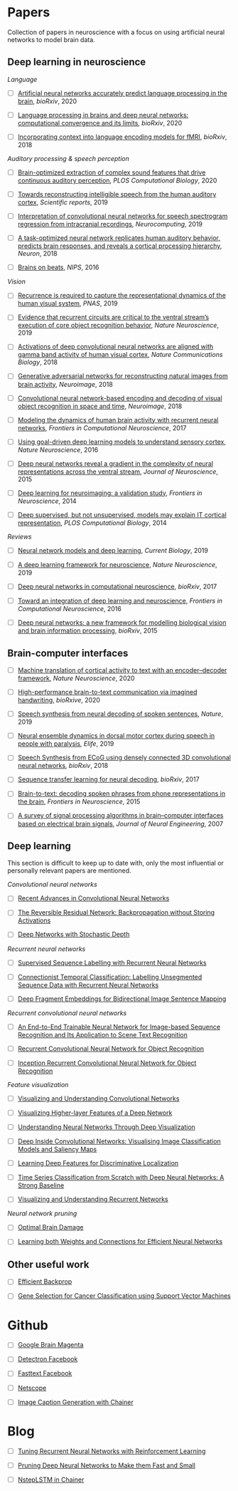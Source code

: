 # Papers

Collection of papers in neuroscience with a focus on using artificial neural networks to model brain data.  

## Deep learning in neuroscience

<i>Language</i>
- [ ] [Artificial neural networks accurately predict language processing in the brain](https://www.biorxiv.org/content/10.1101/2020.06.26.174482v1), *bioRxiv*, 2020
- [ ] [Language processing in brains and deep neural networks: computational convergence and its limits](https://www.biorxiv.org/content/10.1101/2020.07.03.186288v1), *bioRxiv*, 2020
- [ ] [Incorporating context into language encoding models for fMRI](https://www.biorxiv.org/content/early/2018/11/21/327601.full.pdf), *bioRxiv*, 2018


<i>Auditory processing & speech perception</i>
- [ ] [Brain-optimized extraction of complex sound features that drive continuous auditory perception](https://journals.plos.org/ploscompbiol/article?id=10.1371/journal.pcbi.1007992), *PLOS Computational Biology*, 2020
- [ ] [Towards reconstructing intelligible speech from the human auditory cortex](https://www.nature.com/articles/s41598-018-37359-z), *Scientific reports*, 2019
- [ ] [Interpretation of convolutional neural networks for speech spectrogram regression from intracranial recordings](https://www.sciencedirect.com/science/article/pii/S092523121930133X), *Neurocomputing*, 2019
- [ ] [A task-optimized neural network replicates human auditory behavior, predicts brain responses, and reveals a cortical processing hierarchy](https://www.sciencedirect.com/science/article/pii/S0896627318302502#sec4), *Neuron*, 2018
- [ ] [Brains on beats](http://papers.nips.cc/paper/6222-brains-on-beats.pdf), *NIPS*, 2016


<i>Vision</i>
- [ ] [Recurrence is required to capture the representational dynamics of the human visual system](https://www.pnas.org/content/116/43/21854.short), *PNAS*, 2019
- [ ] [Evidence that recurrent circuits are critical to the ventral stream’s execution of core object recognition behavior](https://www.nature.com/articles/s41593-019-0392-5), *Nature Neuroscience*, 2019
- [ ] [Activations of deep convolutional neural networks are aligned with gamma band activity of human visual cortex](https://www.nature.com/articles/s42003-018-0110-y), *Nature Communications Biology*, 2018
- [ ] [Generative adversarial networks for reconstructing natural images from brain activity](https://www.sciencedirect.com/science/article/pii/S105381191830658X), *Neuroimage*, 2018
- [ ] [Convolutional neural network-based encoding and decoding of visual object recognition in space and time](https://www.sciencedirect.com/science/article/pii/S1053811917305864?via%3Dihub), *Neuroimage*, 2018
- [ ] [Modeling the dynamics of human brain activity with recurrent neural networks](https://www.frontiersin.org/articles/10.3389/fncom.2017.00007/full), *Frontiers in Computational Neuroscience*, 2017
- [ ] [Using goal-driven deep learning models to understand sensory cortex](https://www.nature.com/articles/nn.4244), *Nature Neuroscience*, 2016
- [ ] [Deep neural networks reveal a gradient in the complexity of neural representations across the ventral stream](http://www.jneurosci.org/content/jneuro/35/27/10005.full.pdf), *Journal of Neuroscience*, 2015
- [ ] [Deep learning for neuroimaging: a validation study](https://www.frontiersin.org/articles/10.3389/fnins.2014.00229/full), *Frontiers in Neuroscience*, 2014
- [ ] [Deep supervised, but not unsupervised, models may explain IT cortical representation](http://journals.plos.org/ploscompbiol/article?id=10.1371/journal.pcbi.1003915), *PLOS Computational Biology*, 2014


<i>Reviews</i>
- [ ] [Neural network models and deep learning](https://www.sciencedirect.com/science/article/pii/S0960982219302040), *Current Biology*, 2019
- [ ] [A deep learning framework for neuroscience](https://www.nature.com/articles/s41593-019-0520-2), *Nature Neuroscience*, 2019
- [ ] [Deep neural networks in computational neuroscience](https://www.biorxiv.org/content/biorxiv/early/2017/05/04/133504.full.pdf), *bioRxiv*, 2017
- [ ] [Toward an integration of deep learning and neuroscience](https://www.frontiersin.org/articles/10.3389/fncom.2016.00094/full), *Frontiers in Computational Neuroscience*, 2016
- [ ] [Deep neural networks: a new framework for modelling biological vision and brain information processing](https://www.biorxiv.org/content/biorxiv/early/2015/10/26/029876.full.pdf), *bioRxiv*, 2015


## Brain-computer interfaces
- [ ] [Machine translation of cortical activity to text with an encoder–decoder framework](https://www.nature.com/articles/s41593-020-0608-8), *Nature Neuroscience*, 2020
- [ ] [High-performance brain-to-text communication via imagined handwriting](https://www.biorxiv.org/content/10.1101/2020.07.01.183384v1), *bioRxive*, 2020
- [ ] [Speech synthesis from neural decoding of spoken sentences](https://www.nature.com/articles/s41586-019-1119-1), *Nature*, 2019
- [ ] [Neural ensemble dynamics in dorsal motor cortex during speech in people with paralysis](https://elifesciences.org/articles/46015), *Elife*, 2019
- [ ] [Speech Synthesis from ECoG using densely connected 3D convolutional neural networks](https://www.biorxiv.org/content/early/2018/11/27/478644?ct), *bioRxiv*, 2018
- [ ] [Sequence transfer learning for neural decoding](https://www.biorxiv.org/content/biorxiv/early/2017/12/23/210732.full.pdf), *bioRxiv*, 2017
- [ ] [Brain-to-text: decoding spoken phrases from phone representations in the brain](https://www.frontiersin.org/articles/10.3389/fnins.2015.00217/full), *Frontiers in Neuroscience*, 2015
- [ ] [A survey of signal processing algorithms in brain–computer interfaces based on electrical brain signals](https://iopscience.iop.org/article/10.1088/1741-2560/4/2/R03), *Journal of Neural Engineering*, 2007


## Deep learning

This section is difficult to keep up to date with, only the most influential or personally relevant papers are mentioned.

<i>Convolutional neural networks</i>
- [ ] [Recent Advances in Convolutional Neural Networks](https://arxiv.org/pdf/1512.07108.pdf)
- [ ] [The Reversible Residual Network: Backpropagation without Storing Activations](https://arxiv.org/pdf/1707.04585.pdf)  
- [ ] [Deep Networks with Stochastic Depth](https://arxiv.org/pdf/1603.09382.pdf)


<i>Recurrent neural networks</i>
- [ ] [Supervised Sequence Labelling with Recurrent Neural Networks](https://www.cs.toronto.edu/~graves/preprint.pdf)
- [ ] [Connectionist Temporal Classification: Labelling Unsegmented Sequence Data with Recurrent Neural Networks](https://mediatum.ub.tum.de/doc/1292048/file.pdf)
- [ ] [Deep Fragment Embeddings for Bidirectional Image Sentence Mapping](http://papers.nips.cc/paper/5281-deep-fragment-embeddings-for-bidirectional-image-sentence-mapping.pdf)


<i>Recurrent convolutional neural networks</i>
- [ ] [An End-to-End Trainable Neural Network for Image-based Sequence Recognition and Its Application to Scene Text Recognition](https://arxiv.org/pdf/1507.05717.pdf)
- [ ] [Recurrent Convolutional Neural Network for Object Recognition](https://www.cv-foundation.org/openaccess/content_cvpr_2015/app/2B_004.pdf)
- [ ] [Inception Recurrent Convolutional Neural Network for Object Recognition](https://arxiv.org/pdf/1704.07709.pdf)


<i>Feature visualization</i>
- [ ] [Visualizing and Understanding Convolutional Networks](https://arxiv.org/pdf/1311.2901.pdf)  
- [ ] [Visualizing Higher-layer Features of a Deep Network](https://www.researchgate.net/profile/Aaron_Courville/publication/265022827_Visualizing_Higher-Layer_Features_of_a_Deep_Network/links/53ff82b00cf24c81027da530.pdf)  
- [ ] [Understanding Neural Networks Through Deep Visualization](https://arxiv.org/pdf/1506.06579.pdf)  
- [ ] [Deep Inside Convolutional Networks: Visualising Image Classification Models and Saliency Maps](https://arxiv.org/pdf/1312.6034.pdf)
- [ ] [Learning Deep Features for Discriminative Localization](https://arxiv.org/pdf/1512.04150.pdf)  
- [ ] [Time Series Classification from Scratch with Deep Neural Networks: A Strong Baseline](https://arxiv.org/pdf/1611.06455.pdf)
- [ ] [Visualizing and Understanding Recurrent Networks](https://arxiv.org/pdf/1506.02078.pdf)


<i>Neural network pruning</i>
- [ ] [Optimal Brain Damage](http://yann.lecun.com/exdb/publis/pdf/lecun-90b.pdf)
- [ ] [Learning both Weights and Connections for Efficient Neural Networks](https://arxiv.org/pdf/1506.02626v3.pdf)


## Other useful work
- [ ] [Efficient Backprop](http://yann.lecun.com/exdb/publis/pdf/lecun-98b.pdf)
- [ ] [Gene Selection for Cancer Classification using Support Vector Machines](http://citeseerx.ist.psu.edu/viewdoc/download?doi=10.1.1.70.9598&rep=rep1&type=pdf)


# Github
- [ ] [Google Brain Magenta](https://github.com/tensorflow/magenta)
- [ ] [Detectron Facebook](https://github.com/facebookresearch/Detectron)
- [ ] [Fasttext Facebook](https://github.com/facebookresearch/fastText)
- [ ] [Netscope](https://github.com/ethereon/netscope)
- [ ] [Image Caption Generation with Chainer](https://github.com/apple2373/chainer-caption)


# Blog
- [ ] [Tuning Recurrent Neural Networks with Reinforcement Learning](https://magenta.tensorflow.org/2016/11/09/tuning-recurrent-networks-with-reinforcement-learning)
- [ ] [Pruning Deep Neural Networks to Make them Fast and Small](https://jacobgil.github.io/deeplearning/pruning-deep-learning)
- [ ] [NstepLSTM in Chainer](https://qiita.com/aonotas/items/8e38693fb517e4e90535)

